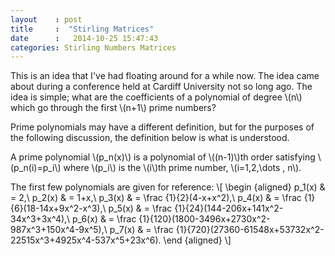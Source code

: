 ```yaml
---
layout    : post
title     :  "Stirling Matrices"
date      :   2014-10-25 15:47:43
categories: Stirling Numbers Matrices
---
```

This is an idea that I've had floating around for a while now. The idea came about during a conference held at Cardiff University
not so long ago. The idea is simple; what are the coefficients of a polynomial of degree \\(n\\) which go through the first \\(n+1\\) prime numbers? 

Prime polynomials may have a different definition, but for the purposes of the following discussion, the definition below is what is understood.

A prime polynomial \\(p\_n(x)\\) is a polynomial of \\((n-1)\\)th order satisfying \\(p\_n(i)=p\_i\\) where \\(p\_i\\) is the \\(i\\)th prime number, \\(i=1,2,\dots , n\\).

The first few polynomials are given for reference:
\\[ 
\begin {aligned}
p\_1(x) & = 2,\\
p\_2(x) & = 1+x,\\
p\_3(x) & = \frac {1}{2}(4-x+x^2),\\
p\_4(x) & = \frac {1}{6}(18-14x+9x^2-x^3),\\
p\_5(x) & = \frac {1}{24}(144-206x+141x^2-34x^3+3x^4),\\
p\_6(x) & = \frac {1}{120}(1800-3496x+2730x^2-987x^3+150x^4-9x^5),\\
p\_7(x) & = \frac {1}{720}(27360-61548x+53732x^2-22515x^3+4925x^4-537x^5+23x^6).
\end {aligned}
\\]

